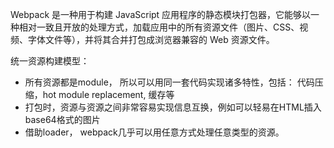 Webpack 是一种用于构建 JavaScript 应用程序的静态模块打包器，它能够以一种相对一致且开放的处理方式，加载应用中的所有资源文件（图片、CSS、视频、字体文件等），并将其合并打包成浏览器兼容的 Web 资源文件。

统一资源构建模型：
- 所有资源都是module， 所以可以用同一套代码实现诸多特性，包括： 代码压缩，hot module replacement, 缓存等
- 打包时，资源与资源之间非常容易实现信息互换，例如可以轻易在HTML插入base64格式的图片
- 借助loader， webpack几乎可以用任意方式处理任意类型的资源。



